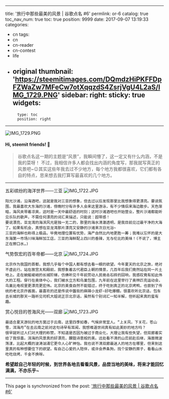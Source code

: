
---
title: '旅行中那些最美的风景 | 谷歌点名 #6'
permlink: or-6
catalog: true
toc_nav_num: true
toc: true
position: 9999
date: 2017-09-07 13:19:33
categories:
- cn
tags:
- cn
- cn-reader
- cn-contest
- life
- original
thumbnail: 'https://steemitimages.com/DQmdzHiPKFFDpFZWaZw7MFeCw7otXqqzdS4ZsrjVgU4L2aS/IMG_1729.PNG'
sidebar:
    right:
        sticky: true
widgets:
    -
        type: toc
        position: right
---


![IMG_1729.PNG](https://steemitimages.com/DQmdzHiPKFFDpFZWaZw7MFeCw7otXqqzdS4ZsrjVgU4L2aS/IMG_1729.PNG)

#### Hi, steemit friends! 💙


<blockquote>谷歌点名这一期的主题是“风景”，我瞬间懵了，这一定又有什么内涵，不是我的菜呀！ 不过，我相信许多人都会找出内涵的角度写，那我就写真正的风景吧~😉其实这些年我去过不少地方，每个地方我都很喜欢，它们都有各自的特点，思来想去我打算写最喜欢的几个地方。</blockquote>

****
五彩缤纷的海洋世界——三亚
![IMG_1722.JPG](https://steemitimages.com/DQmcoBzHvz9zi8khczAbQq8VE8GpyMsJXASCSNUZD1jmZXp/IMG_1722.JPG)

<code>阳光沙滩，沿海酒吧，这就是我对三亚的想象，但去过以后发现那里比我想象得更漂亮。要说氛围，我最喜欢大东海的沙滩，傍晚时分有许多人会来这里游泳，有不少情侣来海边散步。天色渐暗，海风夹带着凉爽，这时是一天中最舒适的时刻；这时沙滩酒吧也开始营业，整片沙滩都能听见乐队的歌声，不需任何漂亮的词汇来描述，只能说：超带感！ 要说漂亮，亚龙湾的海滨风光是独一无二的，那里的海水清澈透明，是我目前见过最干净的大海了。如果有机会，真想在亚龙湾那片漂亮又安静的沙滩来次日光浴~ 三亚的海鲜也称得上极品，毕竟地理位置有优势，海产自然比内地更胜一筹；我难以忘怀的是大东海第一市场川味海鲜加工店，三亚的海鲜配上四川的香辣，无与伦比的美味！(不说了，博主正在擦口水…)</code>

气势恢宏的百年帝都——北京
![IMG_1724.JPG](https://steemitimages.com/DQmaFaBJpg7SLXmwDKeLiGGYCeeCJBWSafvycQ3ssR4Haco/IMG_1724.JPG)

<code>北京作为我国的首都，我想几乎每个中国人都有想去看一眼的欲望。今年夏天的北京之旅，绝对不虚此行。站在故宫太和殿前，我想象着古代君臣上朝的情景，几百年后我们竟然站在同一片土地上。走在蜿蜒峻峭的长城阶梯，仿佛听见千年前劳动人民凿击石砖的回响，我感叹竟有如此伟大的工程。穿行在奥体中心，我们被水立方和鸟巢包围，九年前在这里举行了奥林匹克运动会，鸟巢比电视里更漂亮更宏伟。北京的美食自然不能错过，终于吃到真正的北京烤鸭，也尝到了传统的老北京炸酱面，最喜欢的还是传说中簋街的麻辣小龙虾~好吃爆棚。很喜欢听北京话，包车去长城的那天一路听见司机大姐说正宗北京话，虽然有个别词汇一知半解，但听起来真的蛮有趣。</code>

赏心悦目的苍海风光——双廊
![IMG_1723.JPG](https://steemitimages.com/DQmPjnNiYnjYgr4tKiqPxMHhZtg6bGDpDmpwau2argtnZux/IMG_1723.JPG)

<code>最适合夏天游玩的地方莫过于云南，这里四季如春，气候非常宜人。“上关风，下关花，苍山雪，洱海月”在去云南之前对这句诗早有耳闻，我想难道世间真有如此美妙的地方吗？ 很早就听过人们对大理的称赞，不知道是否因为被过于商业化，大理让我有些失望，但双廊着实给了我惊喜。洱海的风景真的好漂亮，朦胧诗意般的美。远处看不清的山峦前赴后继，海面微波荡漾，比起大概的波涛汹涌它更令人心旷神怡。我也说不清双廊最迷人的地方在哪里，但来到这里真的有种想要住下的欲望。有自己心爱的人陪伴，或许会养条狗，找个安静的房子，看看山水吃吃烧烤，千金不换呀。</code>

<b>希望趁自己年轻的时候，到世界各地去看看风景，品尝当地的美味，将来才能回忆满满，不亦乐乎~</b>

- - -

This page is synchronized from the post: ['旅行中那些最美的风景 | 谷歌点名 #6'](https://steemit.com/@mrspointm/or-6)
